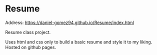 # Resume

Address: https://daniel-gomez94.github.io/Resume/index.html

Resume class project.

Uses html and css only to build a basic resume and style it to my liking. Hosted on github pages.
